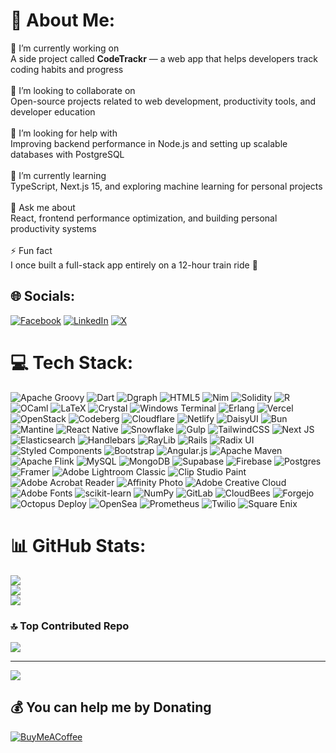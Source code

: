 # 💫 About Me:
🔭 I’m currently working on  <br>A side project called **CodeTrackr** — a web app that helps developers track coding habits and progress  <br><br>🤝 I’m looking to collaborate on  <br>Open-source projects related to web development, productivity tools, and developer education  <br><br>👐 I’m looking for help with  <br>Improving backend performance in Node.js and setting up scalable databases with PostgreSQL  <br><br>🌱 I’m currently learning  <br>TypeScript, Next.js 15, and exploring machine learning for personal projects  <br><br>💬 Ask me about  <br>React, frontend performance optimization, and building personal productivity systems  <br><br>⚡ Fun fact  <br>I once built a full-stack app entirely on a 12-hour train ride 🚂  


## 🌐 Socials:
[![Facebook](https://img.shields.io/badge/Facebook-%231877F2.svg?logo=Facebook&logoColor=white)](https://facebook.com/https://facebook.com) [![LinkedIn](https://img.shields.io/badge/LinkedIn-%230077B5.svg?logo=linkedin&logoColor=white)](https://linkedin.com/in/https://linkedin.com) [![X](https://img.shields.io/badge/X-black.svg?logo=X&logoColor=white)](https://x.com/https://x.com) 

# 💻 Tech Stack:
![Apache Groovy](https://img.shields.io/badge/Apache%20Groovy-4298B8.svg?style=flat&logo=Apache+Groovy&logoColor=white) ![Dart](https://img.shields.io/badge/dart-%230175C2.svg?style=flat&logo=dart&logoColor=white) ![Dgraph](https://img.shields.io/badge/dgraph-%23E50695.svg?style=flat&logo=dgraph&logoColor=white) ![HTML5](https://img.shields.io/badge/html5-%23E34F26.svg?style=flat&logo=html5&logoColor=white) ![Nim](https://img.shields.io/badge/nim-%23FFE953.svg?style=flat&logo=nim&logoColor=white) ![Solidity](https://img.shields.io/badge/Solidity-%23363636.svg?style=flat&logo=solidity&logoColor=white) ![R](https://img.shields.io/badge/r-%23276DC3.svg?style=flat&logo=r&logoColor=white) ![OCaml](https://img.shields.io/badge/OCaml-%23E98407.svg?style=flat&logo=ocaml&logoColor=white) ![LaTeX](https://img.shields.io/badge/latex-%23008080.svg?style=flat&logo=latex&logoColor=white) ![Crystal](https://img.shields.io/badge/crystal-%23000000.svg?style=flat&logo=crystal&logoColor=white) ![Windows Terminal](https://img.shields.io/badge/Windows%20Terminal-%234D4D4D.svg?style=flat&logo=windows-terminal&logoColor=white) ![Erlang](https://img.shields.io/badge/Erlang-white.svg?style=flat&logo=erlang&logoColor=a90533) ![Vercel](https://img.shields.io/badge/vercel-%23000000.svg?style=flat&logo=vercel&logoColor=white) ![OpenStack](https://img.shields.io/badge/Openstack-%23f01742.svg?style=flat&logo=openstack&logoColor=white) ![Codeberg](https://img.shields.io/badge/Codeberg-2185D0?style=flat&logo=Codeberg&logoColor=white) ![Cloudflare](https://img.shields.io/badge/Cloudflare-F38020?style=flat&logo=Cloudflare&logoColor=white) ![Netlify](https://img.shields.io/badge/netlify-%23000000.svg?style=flat&logo=netlify&logoColor=#00C7B7) ![DaisyUI](https://img.shields.io/badge/daisyui-5A0EF8?style=flat&logo=daisyui&logoColor=white) ![Bun](https://img.shields.io/badge/Bun-%23000000.svg?style=flat&logo=bun&logoColor=white) ![Mantine](https://img.shields.io/badge/Mantine-ffffff?style=flat&logo=Mantine&logoColor=339af0) ![React Native](https://img.shields.io/badge/react_native-%2320232a.svg?style=flat&logo=react&logoColor=%2361DAFB) ![Snowflake](https://img.shields.io/badge/snowflake-%2329B5E8.svg?style=flat&logo=snowflake&logoColor=white) ![Gulp](https://img.shields.io/badge/GULP-%23CF4647.svg?style=flat&logo=gulp&logoColor=white) ![TailwindCSS](https://img.shields.io/badge/tailwindcss-%2338B2AC.svg?style=flat&logo=tailwind-css&logoColor=white) ![Next JS](https://img.shields.io/badge/Next-black?style=flat&logo=next.js&logoColor=white) ![Elasticsearch](https://img.shields.io/badge/elasticsearch-%230377CC.svg?style=flat&logo=elasticsearch&logoColor=white) ![Handlebars](https://img.shields.io/badge/Handlebars-%23000000?style=flat&logo=Handlebars.js&logoColor=white) ![RayLib](https://img.shields.io/badge/RAYLIB-FFFFFF?style=flat&logo=raylib&logoColor=black) ![Rails](https://img.shields.io/badge/rails-%23CC0000.svg?style=flat&logo=ruby-on-rails&logoColor=white) ![Radix UI](https://img.shields.io/badge/radix%20ui-161618.svg?style=flat&logo=radix-ui&logoColor=white) ![Styled Components](https://img.shields.io/badge/styled--components-DB7093?style=flat&logo=styled-components&logoColor=white) ![Bootstrap](https://img.shields.io/badge/bootstrap-%238511FA.svg?style=flat&logo=bootstrap&logoColor=white) ![Angular.js](https://img.shields.io/badge/angular.js-%23E23237.svg?style=flat&logo=angularjs&logoColor=white) ![Apache Maven](https://img.shields.io/badge/Apache%20Maven-C71A36?style=flat&logo=Apache%20Maven&logoColor=white) ![Apache Flink](https://img.shields.io/badge/Apache%20Flink-E6526F?style=flat&logo=Apache%20Flink&logoColor=white) ![MySQL](https://img.shields.io/badge/mysql-4479A1.svg?style=flat&logo=mysql&logoColor=white) ![MongoDB](https://img.shields.io/badge/MongoDB-%234ea94b.svg?style=flat&logo=mongodb&logoColor=white) ![Supabase](https://img.shields.io/badge/Supabase-3ECF8E?style=flat&logo=supabase&logoColor=white) ![Firebase](https://img.shields.io/badge/firebase-a08021?style=flat&logo=firebase&logoColor=ffcd34) ![Postgres](https://img.shields.io/badge/postgres-%23316192.svg?style=flat&logo=postgresql&logoColor=white) ![Framer](https://img.shields.io/badge/Framer-black?style=flat&logo=framer&logoColor=blue) ![Adobe Lightroom Classic](https://img.shields.io/badge/Adobe%20Lightroom%20Classic-31A8FF.svg?style=flat&logo=Adobe%20Lightroom%20Classic&logoColor=white) ![Clip Studio Paint](https://img.shields.io/badge/ClipStudioPaint-%23CFD3D3.svg?style=flat&logo=ClipStudioPaint&logoColor=white) ![Adobe Acrobat Reader](https://img.shields.io/badge/Adobe%20Acrobat%20Reader-EC1C24.svg?style=flat&logo=Adobe%20Acrobat%20Reader&logoColor=white) ![Affinity Photo](https://img.shields.io/badge/affinityphoto-%237E4DD2.svg?style=flat&logo=affinity-photo&logoColor=white) ![Adobe Creative Cloud](https://img.shields.io/badge/Adobe%20Creative%20Cloud-DA1F26.svg?style=flat&logo=Adobe%20Creative%20Cloud&logoColor=white) ![Adobe Fonts](https://img.shields.io/badge/Adobe%20Fonts-000B1D.svg?style=flat&logo=Adobe%20Fonts&logoColor=white) ![scikit-learn](https://img.shields.io/badge/scikit--learn-%23F7931E.svg?style=flat&logo=scikit-learn&logoColor=white) ![NumPy](https://img.shields.io/badge/numpy-%23013243.svg?style=flat&logo=numpy&logoColor=white) ![GitLab](https://img.shields.io/badge/gitlab-%23181717.svg?style=flat&logo=gitlab&logoColor=white) ![CloudBees](https://img.shields.io/badge/CloudBees-1997B5&?logo=cloudbees&logoColor=white&style=flat) ![Forgejo](https://img.shields.io/badge/forgejo-%23FB923C.svg?style=flat&logo=forgejo&logoColor=white) ![Octopus Deploy](https://img.shields.io/badge/octopus%20deploy-0D80D8?style=flat&logo=octopusdeploy&logoColor=white) ![OpenSea](https://img.shields.io/badge/OpenSea-%232081E2.svg?style=flat&logo=opensea&logoColor=white) ![Prometheus](https://img.shields.io/badge/Prometheus-E6522C?style=flat&logo=Prometheus&logoColor=white) ![Twilio](https://img.shields.io/badge/Twilio-F22F46?style=flat&logo=Twilio&logoColor=white) ![Square Enix](https://img.shields.io/badge/SquareEnix-%23ED1C24.svg?style=flat&logo=SquareEnix&logoColor=white)
# 📊 GitHub Stats:
![](https://github-readme-stats.vercel.app/api?username=thisissourena&theme=dark&hide_border=false&include_all_commits=true&count_private=true)<br/>
![](https://nirzak-streak-stats.vercel.app/?user=thisissourena&theme=dark&hide_border=false)<br/>
![](https://github-readme-stats.vercel.app/api/top-langs/?username=thisissourena&theme=dark&hide_border=false&include_all_commits=true&count_private=true&layout=compact)

### 🔝 Top Contributed Repo
![](https://github-contributor-stats.vercel.app/api?username=thisissourena&limit=5&theme=dark&combine_all_yearly_contributions=true)

---
[![](https://visitcount.itsvg.in/api?id=thisissourena&icon=0&color=0)](https://visitcount.itsvg.in)

  ## 💰 You can help me by Donating
  [![BuyMeACoffee](https://img.shields.io/badge/Buy%20Me%20a%20Coffee-ffdd00?style=for-the-badge&logo=buy-me-a-coffee&logoColor=black)](https://buymeacoffee.com/buymeacoffe.com/@mrbean) 

  
<!-- Proudly created with GPRM ( https://gprm.itsvg.in ) -->
